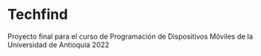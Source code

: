 # Techfind

Proyecto final para el curso de Programación de Dispositivos Móviles de la Universidad de Antioquia
2022
